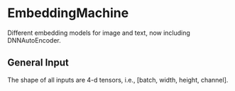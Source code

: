 # EmbeddingMachine
Different embedding models for image and text, now including DNNAutoEncoder.

## General Input
The shape of all inputs are 4-d tensors, i.e., [batch, width, height, channel].
